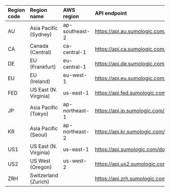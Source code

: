 | Region code | Region name | AWS region | API endpoint |
|:----|:----|:---|:-----|
| AU  | Asia Pacific (Sydney)  | ap-southeast-2 | https://api.au.sumologic.com/docs/sec/   |
| CA  | Canada (Central)       | ca-central-1   | https://api.ca.sumologic.com/docs/sec/   |
| DE  | EU (Frankfurt)         | eu-central-1   | https://api.de.sumologic.com/docs/sec/   |
| EU  | EU (Ireland)           | eu-west-1      | https://api.eu.sumologic.com/docs/sec/   |
| FED | US East (N. Virginia)  | us-east-1      | https://api.fed.sumologic.com/docs/sec/  |
| JP  | Asia Pacific (Tokyo)   | ap-northeast-1 | https://api.jp.sumologic.com/docs/sec/   |
| KR  | Asia Pacific (Seoul)   | ap-northeast-2 | https://api.kr.sumologic.com/docs/sec/   |
| US1 | US East (N. Virginia)  | us-east-1      | https://api.sumologic.com/docs/sec/      |
| US2 | US West (Oregon)       | us-west-2      | https://api.us2.sumologic.com/docs/sec/  |
| ZRH | Switzerland (Zurich)   |                | https://api.zrh.sumologic.com/docs/sec/  |
